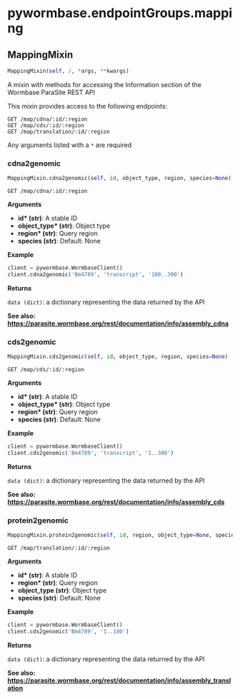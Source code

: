 <h1 id="pywormbase.endpointGroups.mapping">pywormbase.endpointGroups.mapping</h1>


<h2 id="pywormbase.endpointGroups.mapping.MappingMixin">MappingMixin</h2>

```python
MappingMixin(self, /, *args, **kwargs)
```
A mixin with methods for accessing the Information section of the Wormbase ParaSite REST API

This mixin provides access to the following endpoints:

```
GET /map/cdna/:id/:region
GET /map/cds/:id/:region
GET /map/translation/:id/:region
```

Any arguments listed with a `*` are required


<h3 id="pywormbase.endpointGroups.mapping.MappingMixin.cdna2genomic">cdna2genomic</h3>

```python
MappingMixin.cdna2genomic(self, id, object_type, region, species=None)
```
`GET /map/cdna/:id/:region`

__Arguments__

- __id* (str)__: A stable ID
- __object_type* (str)__: Object type
- __region* (str)__: Query region
- __species (str)__: Default: None

__Example__

```python
client = pywormbase.WormbaseClient()
client.cdna2genomic('Bm4789', 'transcript', '100..300')
```

__Returns__

`data (dict)`: a dictionary representing the data returned by the API

__See also: https://parasite.wormbase.org/rest/documentation/info/assembly_cdna__



<h3 id="pywormbase.endpointGroups.mapping.MappingMixin.cds2genomic">cds2genomic</h3>

```python
MappingMixin.cds2genomic(self, id, object_type, region, species=None)
```
`GET /map/cds/:id/:region`

__Arguments__

- __id* (str)__: A stable ID
- __object_type* (str)__: Object type
- __region* (str)__: Query region
- __species (str)__: Default: None

__Example__

```python
client = pywormbase.WormbaseClient()
client.cds2genomic('Bm4789', 'transcript', '1..300')
```

__Returns__

`data (dict)`: a dictionary representing the data returned by the API

__See also: https://parasite.wormbase.org/rest/documentation/info/assembly_cds__



<h3 id="pywormbase.endpointGroups.mapping.MappingMixin.protein2genomic">protein2genomic</h3>

```python
MappingMixin.protein2genomic(self, id, region, object_type=None, species=None)
```
`GET /map/translation/:id/:region`

__Arguments__

- __id* (str)__: A stable ID
- __region* (str)__: Query region
- __object_type (str)__: Object type
- __species (str)__: Default: None

__Example__

```python
client = pywormbase.WormbaseClient()
client.cds2genomic('Bm4789', '1..100')
```

__Returns__

`data (dict)`: a dictionary representing the data returned by the API

__See also: https://parasite.wormbase.org/rest/documentation/info/assembly_translation__



